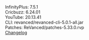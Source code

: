 InfinityPlus: 7.5.1  
Cricbuzz: 6.24.01  
YouTube: 20.13.41  
CLI: revanced/revanced-cli-5.0.1-all.jar  
Patches: ReVanced/patches-5.33.0.rvp  
[Changelog](https://github.com/ReVanced/revanced-patches/releases/tag/v5.33.0)  
